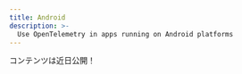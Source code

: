 ```yaml
---
title: Android
description: >-
  Use OpenTelemetry in apps running on Android platforms
---
```


コンテンツは近日公開！

